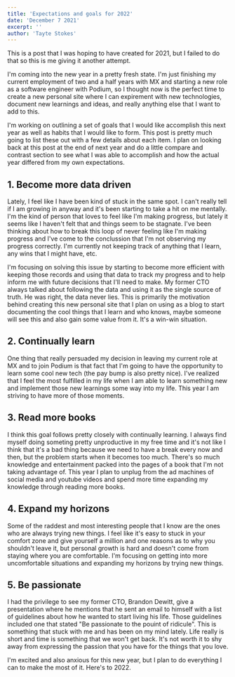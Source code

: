 ```yaml
---
title: 'Expectations and goals for 2022'
date: 'December 7 2021'
excerpt: ''
author: 'Tayte Stokes'
---
```


This is a post that I was hoping to have created for 2021, but I failed to do that so this is me giving it another attempt.

I'm coming into the new year in a pretty fresh state. I'm just finishing my current employment of two and a half years with MX and starting a new role as a software engineer with Podium, so I thought now is the perfect time to create a new personal site where I can expirement with new technologies, document new learnings and ideas, and really anything else that I want to add to this.

I'm working on outlining a set of goals that I would like accomplish this next year as well as habits that I would like to form. This post is pretty much going to list these out with a few details about each item. I plan on looking back at this post at the end of next year and do a little compare and contrast section to see what I was able to accomplish and how the actual year differed from my own expectations.

## 1. Become more data driven

Lately, I feel like I have been kind of stuck in the same spot. I can't really tell if I am growing in anyway and it's been starting to take a hit on me mentally. I'm the kind of person that loves to feel like I'm making progress, but lately it seems like I haven't felt that and things seem to be stagnate. I've been thinking about how to break this loop of never feeling like I'm making progress and I've come to the conclussion that I'm not observing my progress correctly. I'm currently not keeping track of anything that I learn, any wins that I might have, etc.

I'm focusing on solving this issue by starting to become more efficient with keeping those records and using that data to track my progress and to help inform me with future decisions that I'll need to make. My former CTO always talked about following the data and using it as the single source of truth. He was right, the data never lies. This is primarily the motivation behind creating this new personal site that I plan on using as a blog to start documenting the cool things that I learn and who knows, maybe someone will see this and also gain some value from it. It's a win-win situation.

## 2. Continually learn

One thing that really persuaded my decision in leaving my current role at MX and to join Podium is that fact that I'm going to have the opportunity to learn some cool new tech (the pay bump is also pretty nice). I've realized that I feel the most fulfilled in my life when I am able to learn something new and implement those new learnings some way into my life. This year I am striving to have more of those moments.

## 3. Read more books

I think this goal follows pretty closely with continually learning. I always find myself doing someting pretty unproductive in my free time and it's not like I think that it's a bad thing because we need to have a break every now and then, but the problem starts when it becomes too much. There's so much knowledge and entertainment packed into the pages of a book that I'm not taking advantage of. This year I plan to unplug from the ad machines of social media and youtube videos and spend more time expanding my knowledge through reading more books.

## 4. Expand my horizons

Some of the raddest and most interesting people that I know are the ones who are always trying new things. I feel like it's easy to stuck in your comfort zone and give yourself a million and one reasons as to why you shouldn't leave it, but personal growth is hard and doesn't come from staying where you are comfortable. I'm focusing on getting into more uncomfortable situations and expanding my horizons by trying new things.

## 5. Be passionate

I had the privilege to see my former CTO, Brandon Dewitt, give a presentation where he mentions that he sent an email to himself with a list of guidelines about how he wanted to start living his life. Those guidelines included one that stated "Be passionate to the pouint of ridicule". This is something that stuck with me and has been on my mind lately. Life really is short and time is something that we won't get back. It's not worth it to shy away from expressing the passion that you have for the things that you love.

I'm excited and also anxious for this new year, but I plan to do everything I can to make the most of it. Here's to 2022.
